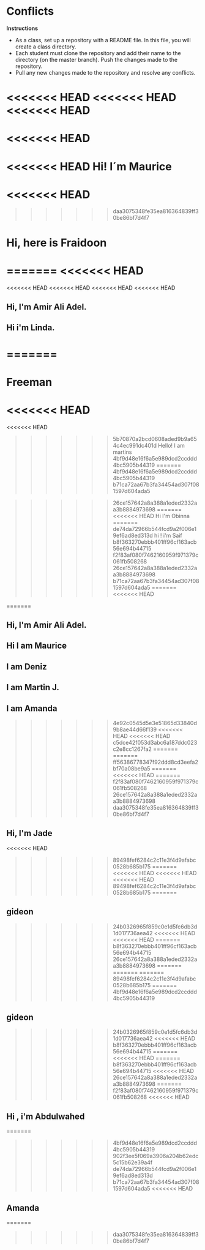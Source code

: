 # Conflicts

**Instructions**
* As a class, set up a repository with a README file. In this file, you will create a class directory.
* Each student must clone the repository and add their name to the directory (on the master branch). Push the changes made to the repository. 
* Pull any new changes made to the repository and resolve any conflicts. 

<<<<<<< HEAD
<<<<<<< HEAD
<<<<<<< HEAD
=======
<<<<<<< HEAD
=======
<<<<<<< HEAD
Hi! I´m Maurice
=======
<<<<<<< HEAD
=======
>>>>>>> daa3075348fe35ea816364839ff30be86bf7d4f7
# Hi, here is Fraidoon 
=======
<<<<<<< HEAD
=======
<<<<<<< HEAD
<<<<<<< HEAD
<<<<<<< HEAD
<<<<<<< HEAD
## Hi, I'm Amir Ali Adel.

## Hi i'm Linda.
=======
=======
Freeman
=======
<<<<<<< HEAD
=======
<<<<<<< HEAD
>>>>>>> 5b70870a2bcd0608aded9b9a654c4ec991dc401d
Hello! I am martins
>>>>>>> 4bf9d48e16f6a5e989dcd2ccddd4bc5905b44319
=======
>>>>>>> 4bf9d48e16f6a5e989dcd2ccddd4bc5905b44319
>>>>>>> b71ca72aa67b3fa34454ad307f081597d604ada5

>>>>>>> 26ce157642a8a388a1eded2332aa3b8884973698
=======
<<<<<<< HEAD
Hi I'm Obinna
=======
>>>>>>> de74da72966b544fcd9a2f006e19ef6ad8ed313d
hi ! i'm Saif
>>>>>>> b8f363270ebbb401ff96cf163acb56e694b44715
>>>>>>> f2f83af080f7462160959f971379c061fb508268
>>>>>>> 26ce157642a8a388a1eded2332aa3b8884973698
>>>>>>> b71ca72aa67b3fa34454ad307f081597d604ada5
=======
<<<<<<< HEAD


=======
## Hi, I'm Amir Ali Adel.
## Hi I am Maurice
## I am Deniz
## I am Martin J.
## I am Amanda
>>>>>>> 4e92c0545d5e3e51865d33840d9b8ae44d66f139
<<<<<<< HEAD
<<<<<<< HEAD
>>>>>>> c5dce42f053d3abc6a187ddc023c2e8cc1267fa2
=======
=======
>>>>>>> ff56386778347f92ddd8cd3eefa2bf70a08be9a5
=======
<<<<<<< HEAD
=======
>>>>>>> f2f83af080f7462160959f971379c061fb508268
>>>>>>> 26ce157642a8a388a1eded2332aa3b8884973698
>>>>>>> daa3075348fe35ea816364839ff30be86bf7d4f7

## Hi, I'm Jade
<<<<<<< HEAD
>>>>>>> 89498fef6284c2c11e3f4d9afabc0528b685b175
=======
<<<<<<< HEAD
<<<<<<< HEAD
<<<<<<< HEAD
>>>>>>> 89498fef6284c2c11e3f4d9afabc0528b685b175
=======
## gideon
>>>>>>> 24b0326965f859c0e1d5fc6db3d1d017736aea42
<<<<<<< HEAD
<<<<<<< HEAD
=======
>>>>>>> b8f363270ebbb401ff96cf163acb56e694b44715
>>>>>>> 26ce157642a8a388a1eded2332aa3b8884973698
=======
=======
=======
>>>>>>> 89498fef6284c2c11e3f4d9afabc0528b685b175
=======
>>>>>>> 4bf9d48e16f6a5e989dcd2ccddd4bc5905b44319
## gideon
>>>>>>> 24b0326965f859c0e1d5fc6db3d1d017736aea42
<<<<<<< HEAD
>>>>>>> b8f363270ebbb401ff96cf163acb56e694b44715
=======
<<<<<<< HEAD
=======
>>>>>>> b8f363270ebbb401ff96cf163acb56e694b44715
<<<<<<< HEAD
>>>>>>> 26ce157642a8a388a1eded2332aa3b8884973698
=======
>>>>>>> f2f83af080f7462160959f971379c061fb508268
<<<<<<< HEAD
## Hi , i'm Abdulwahed
=======
>>>>>>> 4bf9d48e16f6a5e989dcd2ccddd4bc5905b44319
>>>>>>> 902f3ee5f069a3906a204b62edc5c15b62e39a4f
>>>>>>> de74da72966b544fcd9a2f006e19ef6ad8ed313d
>>>>>>> b71ca72aa67b3fa34454ad307f081597d604ada5
<<<<<<< HEAD
## Amanda
=======
>>>>>>> daa3075348fe35ea816364839ff30be86bf7d4f7
